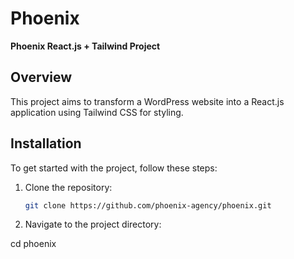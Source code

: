 # Phoenix

**Phoenix React.js + Tailwind Project**

## Overview

This project aims to transform a WordPress website into a React.js application using Tailwind CSS for styling.

## Installation

To get started with the project, follow these steps:

1. Clone the repository:

   ```bash
   git clone https://github.com/phoenix-agency/phoenix.git

2. Navigate to the project directory:

cd phoenix
